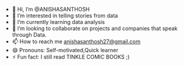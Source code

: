 - 👋 Hi, I’m @ANISHASANTHOSH
- 👀 I’m interested in telling stories from data
- 🌱 I’m currently learning data analysis
- 💞️ I’m looking to collaborate on projects and companies that speak through Data.
- 📫 How to reach me anishasanthosh27@gmail.com
- 😄 Pronouns: Self-motivated,Quick learner
- ⚡ Fun fact: I still read TINKLE COMIC BOOKS ;)

<!---
ANISHASANTHOSH/ANISHASANTHOSH is a ✨ special ✨ repository because its `README.md` (this file) appears on your GitHub profile.
You can click the Preview link to take a look at your changes.
--->
